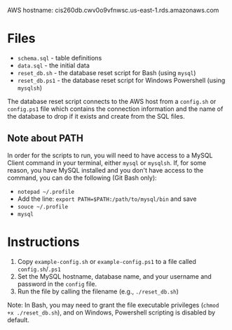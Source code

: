 AWS hostname: cis260db.cwv0o9vfnwsc.us-east-1.rds.amazonaws.com  

# Files
- `schema.sql` - table definitions
- `data.sql` - the initial data
- `reset_db.sh` - the database reset script for Bash (using `mysql`)
- `reset_db.ps1` - the database reset script for Windows Powershell (using `mysqlsh`)

The database reset script connects to the AWS host from a `config.sh` or `config.ps1` file which contains
the connection information and the name of the database to drop if it exists and create from the SQL files.

## Note about PATH
In order for the scripts to run, you will need to have access to a MySQL Client command in your terminal,
either `mysql` or `mysqlsh`. If, for some reason, you have MySQL installed and you don't have access to
the command, you can do the following (Git Bash only):
- `notepad ~/.profile`
- Add the line: `export PATH=$PATH:/path/to/mysql/bin` and save
- `souce ~/.profile`
- `mysql`

# Instructions
1. Copy `example-config.sh` or `example-config.ps1` to a file called `config.sh`/`.ps1`
2. Set the MySQL hostname, database name, and your username and password in the `config` file.
3. Run the file by calling the filename (e.g., `./reset_db.sh`)

Note: In Bash, you may need to grant the file executable privileges (`chmod +x ./reset_db.sh`),
and on Windows, Powershell scripting is disabled by default.
